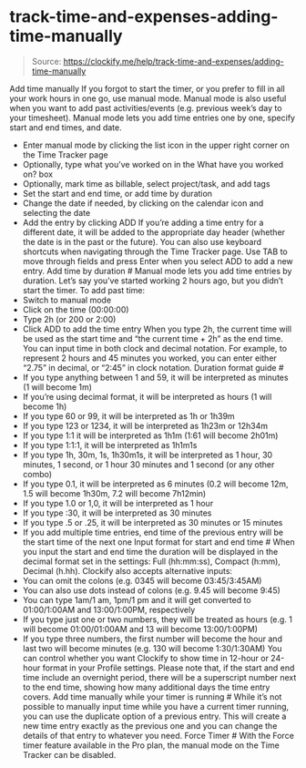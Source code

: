 # track-time-and-expenses-adding-time-manually

> Source: https://clockify.me/help/track-time-and-expenses/adding-time-manually

Add time manually
If you forgot to start the timer, or you prefer to fill in all your work hours in one go, use manual mode.
Manual mode is also useful when you want to add past activities/events (e.g. previous week’s day to your timesheet).
Manual mode lets you add time entries one by one, specify start and end times, and date.
- Enter manual mode by clicking the list icon in the upper right corner on the Time Tracker page
- Optionally, type what you’ve worked on in the What have you worked on? box
- Optionally, mark time as billable, select project/task, and add tags
- Set the start and end time, or add time by duration
- Change the date if needed, by clicking on the calendar icon and selecting the date
- Add the entry by clicking ADD
If you’re adding a time entry for a different date, it will be added to the appropriate day header (whether the date is in the past or the future).
You can also use keyboard shortcuts when navigating through the Time Tracker page. Use TAB to move through fields and press Enter when you select ADD to add a new entry.
Add time by duration #
Manual mode lets you add time entries by duration. Let’s say you’ve started working 2 hours ago, but you didn’t start the timer. To add past time:
- Switch to manual mode
- Click on the time (00:00:00)
- Type 2h (or 200 or 2:00)
- Click ADD to add the time entry
When you type 2h, the current time will be used as the start time and “the current time + 2h” as the end time.
You can input time in both clock and decimal notation. For example, to represent 2 hours and 45 minutes you worked, you can enter either “2.75” in decimal, or “2:45” in clock notation.
Duration format guide #
- If you type anything between 1 and 59, it will be interpreted as minutes (1 will become 1m)
- If you’re using decimal format, it will be interpreted as hours (1 will become 1h)
- If you type 60 or 99, it will be interpreted as 1h or 1h39m
- If you type 123 or 1234, it will be interpreted as 1h23m or 12h34m
- If you type 1:1 it will be interpreted as 1h1m (1:61 will become 2h01m)
- If you type 1:1:1, it will be interpreted as 1h1m1s
- If you type 1h, 30m, 1s, 1h30m1s, it will be interpreted as 1 hour, 30 minutes, 1 second, or 1 hour 30 minutes and 1 second (or any other combo)
- If you type 0.1, it will be interpreted as 6 minutes (0.2 will become 12m, 1.5 will become 1h30m, 7.2 will become 7h12min)
- If you type 1.0 or 1,0, it will be interpreted as 1 hour
- If you type :30, it will be interpreted as 30 minutes
- If you type .5 or .25, it will be interpreted as 30 minutes or 15 minutes
- If you add multiple time entries, end time of the previous entry will be the start time of the next one
Input format for start and end time #
When you input the start and end time the duration will be displayed in the decimal format set in the settings: Full (hh:mm:ss), Compact (h:mm), Decimal (h.hh).
Clockify also accepts alternative inputs:
- You can omit the colons (e.g. 0345 will become 03:45/3:45AM)
- You can also use dots instead of colons (e.g. 9.45 will become 9:45)
- You can type 1am/1 am, 1pm/1 pm and it will get converted to 01:00/1:00AM and 13:00/1:00PM, respectively
- If you type just one or two numbers, they will be treated as hours (e.g. 1 will become 01:00/01:00AM and 13 will become 13:00/1:00PM)
- If you type three numbers, the first number will become the hour and last two will become minutes (e.g. 130 will become 1:30/1:30AM)
You can control whether you want Clockify to show time in 12-hour or 24-hour format in your Profile settings.
Please note that, if the start and end time include an overnight period, there will be a superscript number next to the end time, showing how many additional days the time entry covers.
Add time manually while your timer is running #
While it’s not possible to manually input time while you have a current timer running, you can use the duplicate option of a previous entry.
This will create a new time entry exactly as the previous one and you can change the details of that entry to whatever you need.
Force Timer #
With the Force timer feature available in the Pro plan, the manual mode on the Time Tracker can be disabled.